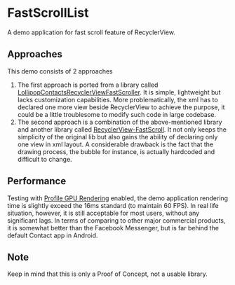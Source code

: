 # FastScrollList
A demo application for fast scroll feature of RecyclerView.

## Approaches
This demo consists of 2 approaches
1. The first approach is ported from a library called [LollipopContactsRecyclerViewFastScroller](https://github.com/AndroidDeveloperLB/LollipopContactsRecyclerViewFastScroller). It is simple, lightweight but lacks customization capabilities. More problematically, the xml has to declared one more view beside RecyclerView to achieve the purpose, it could be a little troublesome to modify such code in large codebase.
2. The second approach is a combination of the above-mentioned library and another library called [RecyclerView-FastScroll](https://github.com/timusus/RecyclerView-FastScroll). It not only keeps the simplicity of the original lib but also gains the ability of declaring only one view in xml layout. A considerable drawback is the fact that the drawing process, the bubble for instance, is actually hardcoded and difficult to change.

## Performance
Testing with [Profile GPU Rendering](https://developer.android.com/topic/performance/rendering/profile-gpu.html) enabled, the demo application rendering time is slightly exceed the 16ms standard (to maintain 60 FPS). In real life situation, however, it is still acceptable for most users, without any significant lags. In terms of comparing to other major commercial products, it is somewhat better than the Facebook Messenger, but is far behind the default Contact app in Android.

## Note
Keep in mind that this is only a Proof of Concept, not a usable library.
